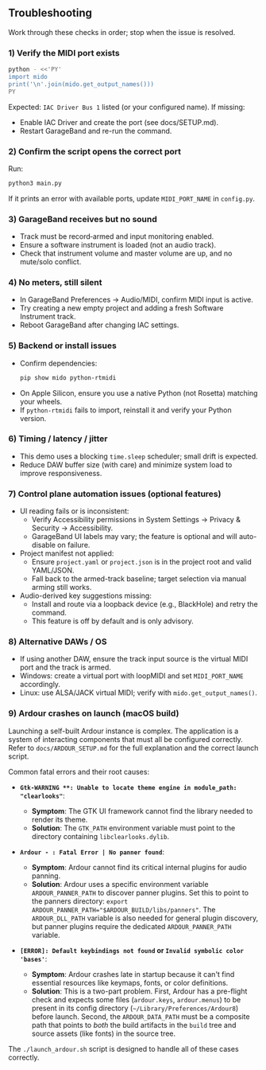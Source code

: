 ## Troubleshooting

Work through these checks in order; stop when the issue is resolved.

### 1) Verify the MIDI port exists
```bash
python - <<'PY'
import mido
print('\n'.join(mido.get_output_names()))
PY
```
Expected: `IAC Driver Bus 1` listed (or your configured name). If missing:
- Enable IAC Driver and create the port (see docs/SETUP.md).
- Restart GarageBand and re-run the command.

### 2) Confirm the script opens the correct port
Run:
```bash
python3 main.py
```
If it prints an error with available ports, update `MIDI_PORT_NAME` in `config.py`.

### 3) GarageBand receives but no sound
- Track must be record‑armed and input monitoring enabled.
- Ensure a software instrument is loaded (not an audio track).
- Check that instrument volume and master volume are up, and no mute/solo conflict.

### 4) No meters, still silent
- In GarageBand Preferences → Audio/MIDI, confirm MIDI input is active.
- Try creating a new empty project and adding a fresh Software Instrument track.
- Reboot GarageBand after changing IAC settings.

### 5) Backend or install issues
- Confirm dependencies:
  ```bash
  pip show mido python-rtmidi
  ```
- On Apple Silicon, ensure you use a native Python (not Rosetta) matching your wheels.
- If `python-rtmidi` fails to import, reinstall it and verify your Python version.

### 6) Timing / latency / jitter
- This demo uses a blocking `time.sleep` scheduler; small drift is expected.
- Reduce DAW buffer size (with care) and minimize system load to improve responsiveness.

### 7) Control plane automation issues (optional features)
- UI reading fails or is inconsistent:
  - Verify Accessibility permissions in System Settings → Privacy & Security → Accessibility.
  - GarageBand UI labels may vary; the feature is optional and will auto-disable on failure.
- Project manifest not applied:
  - Ensure `project.yaml` or `project.json` is in the project root and valid YAML/JSON.
  - Fall back to the armed-track baseline; target selection via manual arming still works.
- Audio-derived key suggestions missing:
  - Install and route via a loopback device (e.g., BlackHole) and retry the command.
  - This feature is off by default and is only advisory.

### 8) Alternative DAWs / OS
- If using another DAW, ensure the track input source is the virtual MIDI port and the track is armed.
- Windows: create a virtual port with loopMIDI and set `MIDI_PORT_NAME` accordingly.
- Linux: use ALSA/JACK virtual MIDI; verify with `mido.get_output_names()`.

### 9) Ardour crashes on launch (macOS build)

Launching a self-built Ardour instance is complex. The application is a system of interacting components that must all be configured correctly. Refer to `docs/ARDOUR_SETUP.md` for the full explanation and the correct launch script.

Common fatal errors and their root causes:

- **`Gtk-WARNING **: Unable to locate theme engine in module_path: "clearlooks"`**:
  - **Symptom**: The GTK UI framework cannot find the library needed to render its theme.
  - **Solution**: The `GTK_PATH` environment variable must point to the directory containing `libclearlooks.dylib`.

- **`Ardour - : Fatal Error | No panner found`**:
  - **Symptom**: Ardour cannot find its critical internal plugins for audio panning.
  - **Solution**: Ardour uses a specific environment variable `ARDOUR_PANNER_PATH` to discover panner plugins. Set this to point to the panners directory: `export ARDOUR_PANNER_PATH="$ARDOUR_BUILD/libs/panners"`. The `ARDOUR_DLL_PATH` variable is also needed for general plugin discovery, but panner plugins require the dedicated `ARDOUR_PANNER_PATH` variable.

- **`[ERROR]: Default keybindings not found` or `Invalid symbolic color 'bases'`**:
  - **Symptom**: Ardour crashes late in startup because it can't find essential resources like keymaps, fonts, or color definitions.
  - **Solution**: This is a two-part problem. First, Ardour has a pre-flight check and expects some files (`ardour.keys`, `ardour.menus`) to be present in its config directory (`~/Library/Preferences/Ardour8`) before launch. Second, the `ARDOUR_DATA_PATH` must be a composite path that points to *both* the build artifacts in the `build` tree and source assets (like fonts) in the source tree.

The `./launch_ardour.sh` script is designed to handle all of these cases correctly.


